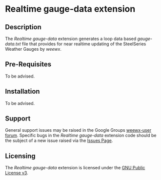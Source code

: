 # Realtime gauge-data extension #

## Description ##

The *Realtime gauge-data* extension generates a loop data based *gauge-data.txt* file that provides for near realtime updating of the SteelSeries Weather Gauges by *weewx*.

## Pre-Requisites ##

To be advised.

## Installation ##

To be advised.

## Support ###

General support issues may be raised in the Google Groups [weewx-user forum](https://groups.google.com/group/weewx-user "Google Groups weewx-user forum"). Specific bugs in the *Realtime gauge-data* extension code should be the subject of a new issue raised via the [Issues Page](https://github.com/gjr80/weewx-realtime_gdrt/issues "Realtime gauge-data extension Issues").
 
## Licensing ##

The *Realtime gauge-data* extension is licensed under the [GNU Public License v3](https://github.com/gjr80/weewx-realtime_gdrt/blob/master/LICENSE "Highcharts for weewx extension License").
